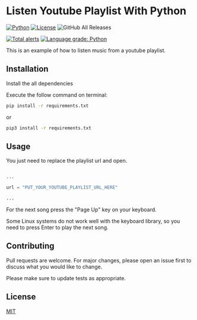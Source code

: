 # Listen Youtube Playlist With Python

[![Python](https://img.shields.io/pypi/pyversions/Eel?style=for-the-badge)](https://www.python.org/)
[![License](https://img.shields.io/github/license/thomaznathanael/Listen-youtube-playlist-with-python?style=for-the-badge)](https://github.com/thomaznathanael/Listen-youtube-playlist-with-python/blob/main/LICENSE)
![GitHub All Releases](https://img.shields.io/github/downloads/thomaznathanael/Listen-youtube-playlist-with-python/total?style=for-the-badge)

[![Total alerts](https://img.shields.io/lgtm/alerts/g/thomaznathanael/Listen-youtube-playlist-with-python.svg?logo=lgtm&logoWidth=18)](https://lgtm.com/projects/g/thomaznathanael/Listen-youtube-playlist-with-python/alerts/)
[![Language grade: Python](https://img.shields.io/lgtm/grade/python/g/thomaznathanael/Listen-youtube-playlist-with-python.svg?logo=lgtm&logoWidth=18)](https://lgtm.com/projects/g/thomaznathanael/Listen-youtube-playlist-with-python/context:python)


This is an example of how to listen music from a youtube playlist.

## Installation

Install the all dependencies

Execute the follow command on terminal:
```bash
pip install -r requirements.txt
```
or
```bash
pip3 install -r requirements.txt
```

## Usage

You just need to replace the playlist url and open.

```python

...

url = "PUT_YOUR_YOUTUBE_PLAYLIST_URL_HERE"

...

```
For the next song press the "Page Up" key on your keyboard.

Some Linux systems do not work well with the keyboard library, so you need to press Enter to play the next song.

## Contributing
Pull requests are welcome. For major changes, please open an issue first to discuss what you would like to change.

Please make sure to update tests as appropriate.

## License
[MIT](https://choosealicense.com/licenses/mit/)
